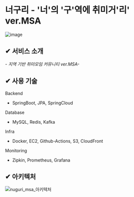 # 너구리 - '너'의 '구'역에 취미거'리' ver.MSA

![image](https://github.com/heptris/nuguri-msa/assets/95201136/5798f5bd-6575-43cb-8477-54e4a0b1122d)

## ✔ 서비스 소개
_- 지역 기반 취미모임 커뮤니티 ver.MSA-_

## ✔ 사용 기술
Backend
- SpringBoot, JPA, SpringCloud

Database
- MySQL, Redis, Kafka

Infra
- Docker, EC2, Github-Actions, S3, CloudFront

Monitoring
- Zipkin, Prometheus, Grafana

## ✔ 아키텍처

![nuguri_msa_아키텍처](https://github.com/heptris/nuguri-msa/assets/95201136/9d8cb25d-dce5-4cee-9868-7a4d3b8f8003)
